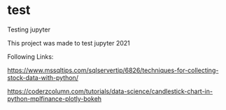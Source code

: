 # test
Testing jupyter

This project was made to test jupyter 2021

Following Links:

https://www.mssqltips.com/sqlservertip/6826/techniques-for-collecting-stock-data-with-python/ 

https://coderzcolumn.com/tutorials/data-science/candlestick-chart-in-python-mplfinance-plotly-bokeh
